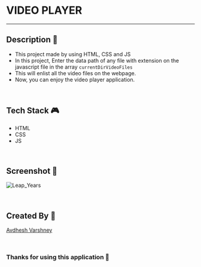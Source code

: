 # **VIDEO PLAYER**

---


## **Description 📃** 
- This project made by using HTML, CSS and JS
- In this project, Enter the data path of any file with extension on the javascript file in the array `currentDirVideoFiles`
- This will enlist all the video files on the webpage.
- Now, you can enjoy the video player application.


<br>

## **Tech Stack 🎮**
- HTML
- CSS
- JS


<br>

## **Screenshot 📸**

![Leap_Years](https://github.com/TusharKesarwani/Front-End-Projects/assets/114330097/8e5cf34c-c1ad-4998-bbcd-4f5780b7d901)


<br>

## **Created By 👦**

[Avdhesh Varshney](https://github.com/Avdhesh-Varshney)


<br>

### **Thanks for using this application 🎉**

